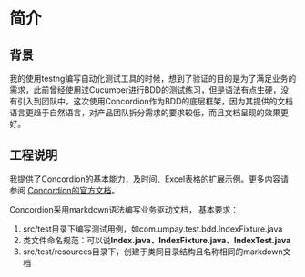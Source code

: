 # 简介

## 背景
我的使用testng编写自动化测试工具的时候，想到了验证的目的是为了满足业务的需求，此前曾经使用过Cucumber进行BDD的测试练习，但是语法有点生硬，没有引入到团队中，这次使用Concordion作为BDD的底层框架，因为其提供的文档语言更趋于自然语言，对产品团队拆分需求的要求较低，而且文档呈现的效果更好。

## 工程说明
我提供了Concordion的基本能力，及时间、Excel表格的扩展示例。更多内容请参阅
[Concordion的官方文档](http://concordion.org/tutorial/java/markdown/)。

Concordion采用markdown语法编写业务驱动文档，
基本要求：
1. src/test目录下编写测试用例，如com.umpay.test.bdd.IndexFixture.java
1. 类文件命名规范：可以说**Index.java、IndexFixture.java、IndexTest.java**
1. src/test/resources目录下，创建于类同目录结构且名称相同的markdown文档